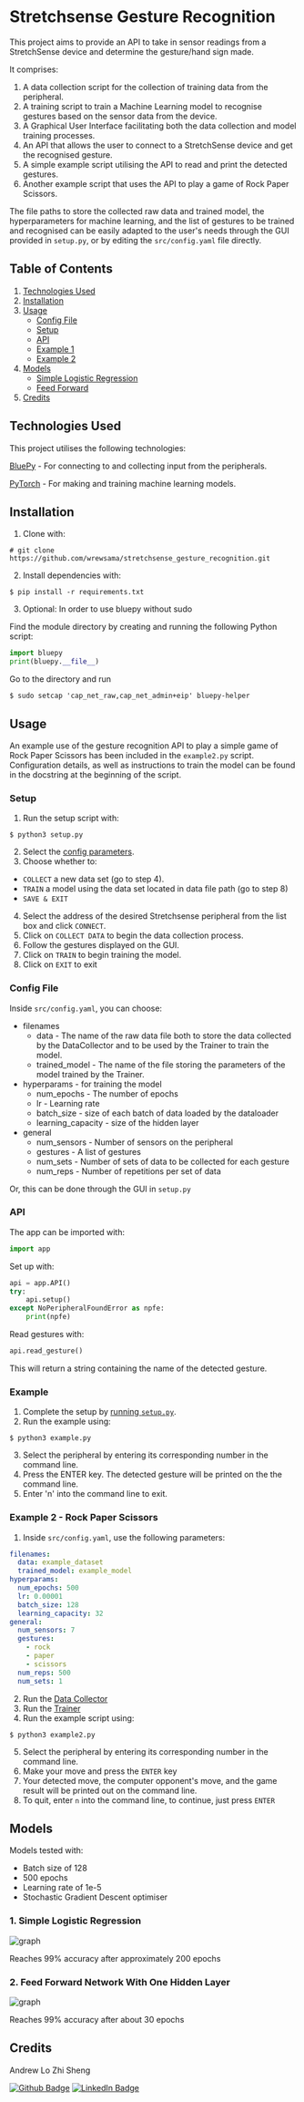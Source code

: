 # Stretchsense Gesture Recognition
This project aims to provide an API to take in sensor readings from a StretchSense device and determine the gesture/hand sign made.  

It comprises:
1. A data collection script for the collection of training data from the peripheral.
2. A training script to train a Machine Learning model to recognise gestures based on the sensor data from the device.
3. A Graphical User Interface facilitating both the data collection and model training processes.
4. An API that allows the user to connect to a StretchSense device and get the recognised gesture.
5. A simple example script utilising the API to read and print the detected gestures.
6. Another example script that uses the API to play a game of Rock Paper Scissors.

The file paths to store the collected raw data and trained model, the hyperparameters for machine learning, and the list of gestures to be trained and recognised can be easily adapted to the user's needs through the GUI provided in `setup.py`, or by editing the `src/config.yaml` file directly.

## Table of Contents
1. [Technologies Used](#technologies-used)
2. [Installation](#installation)
3. [Usage](#usage)
    * [Config File](#config-file)
    * [Setup](#setup)
    * [API](#api)
    * [Example 1](#example)
    * [Example 2](#example-2---rock-paper-scissors)
4. [Models](#models)
    * [Simple Logistic Regression](#1-simple-logistic-regression)
    * [Feed Forward](#2-feed-forward-network-with-one-hidden-layer)
5. [Credits](#credits)

## Technologies Used
This project utilises the following technologies:

[BluePy](https://github.com/IanHarvey/bluepy) - For connecting to and collecting input from the peripherals.

[PyTorch](https://pytorch.org/) - For making and training machine learning models.

## Installation
1. Clone with:
```
# git clone https://github.com/wrewsama/stretchsense_gesture_recognition.git
```
2. Install dependencies with:
```
$ pip install -r requirements.txt
```

3. Optional: In order to use bluepy without sudo

Find the module directory by creating and running the following Python script:
```python
import bluepy
print(bluepy.__file__)
```

Go to the directory and run
```
$ sudo setcap 'cap_net_raw,cap_net_admin+eip' bluepy-helper
```

## Usage
An example use of the gesture recognition API to play a simple game of Rock Paper Scissors has been included in the `example2.py` script. Configuration details, as well as instructions to train the model can be found in the docstring at the beginning of the script.

### Setup
1. Run the setup script with:
```
$ python3 setup.py
```
2. Select the [config parameters](#config-file).
3. Choose whether to:
  * `COLLECT` a new data set (go to step 4).
  * `TRAIN` a model using the data set located in data file path (go to step 8)
  * `SAVE & EXIT`
4. Select the address of the desired Stretchsense peripheral from the list box and click `CONNECT`.
5. Click on `COLLECT DATA` to begin the data collection process.
6. Follow the gestures displayed on the GUI.
7. Click on `TRAIN` to begin training the model.
8. Click on `EXIT` to exit

### Config File
Inside `src/config.yaml`, you can choose:
* filenames
  * data - The name of the raw data file both to store the data collected by the DataCollector and to be used by the Trainer to train the model.
  * trained_model - The name of the file storing the parameters of the model trained by the Trainer.
* hyperparams - for training the model
  * num_epochs - The number of epochs
  * lr - Learning rate
  * batch_size - size of each batch of data loaded by the dataloader
  * learning_capacity - size of the hidden layer
* general
  * num_sensors - Number of sensors on the peripheral
  * gestures - A list of gestures
  * num_sets - Number of sets of data to be collected for each gesture
  * num_reps - Number of repetitions per set of data

Or, this can be done through the GUI in `setup.py`

### API
The app can be imported with:
```python
import app
```

Set up with:
```python
api = app.API()
try:
    api.setup()
except NoPeripheralFoundError as npfe:
    print(npfe)    
```

Read gestures with:
```python
api.read_gesture()
```
This will return a string containing the name of the detected gesture.

### Example
1. Complete the setup by [running `setup.py`](#setup).
2. Run the example using:
```
$ python3 example.py
```
3. Select the peripheral by entering its corresponding number in the command line.
4. Press the ENTER key. The detected gesture will be printed on the the command line.
5. Enter 'n' into the command line to exit.

### Example 2 - Rock Paper Scissors
1. Inside `src/config.yaml`, use the following parameters:
```yaml
filenames:
  data: example_dataset
  trained_model: example_model
hyperparams:
  num_epochs: 500
  lr: 0.00001
  batch_size: 128
  learning_capacity: 32
general: 
  num_sensors: 7
  gestures:
    - rock
    - paper
    - scissors
  num_reps: 500
  num_sets: 1
```
2. Run the [Data Collector](#data-collector)
3. Run the [Trainer](#trainer)
4. Run the example script using:
```
$ python3 example2.py
```
5. Select the peripheral by entering its corresponding number in the command line.
6. Make your move and press the `ENTER` key
7. Your detected move, the computer opponent's move, and the game result will be printed out on the command line.
8. To quit, enter `n` into the command line, to continue, just press `ENTER`

## Models

Models tested with:
* Batch size of 128
* 500 epochs
* Learning rate of 1e-5
* Stochastic Gradient Descent optimiser

### 1. Simple Logistic Regression
![graph](https://i.ibb.co/bR73swV/Screenshot-from-2022-06-21-14-44-50.png")

Reaches 99% accuracy after approximately 200 epochs

### 2. Feed Forward Network With One Hidden Layer 
![graph](https://i.ibb.co/WBXPTPP/Screenshot-from-2022-06-21-14-45-05.png) 

Reaches 99% accuracy after about 30 epochs

## Credits
Andrew Lo Zhi Sheng 

[![Github Badge](https://img.shields.io/badge/GitHub-100000?style=for-the-badge&logo=github&logoColor=white)](https://github.com/wrewsama)
[![LinkedIn Badge](https://img.shields.io/badge/LinkedIn-0077B5?style=for-the-badge&logo=linkedin&logoColor=white)](https://www.linkedin.com/in/andrewlozhisheng/)